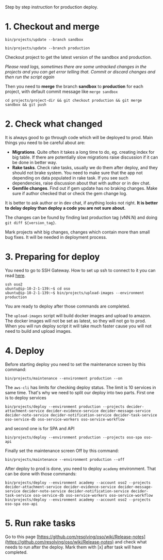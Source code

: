 Step by step instruction for production deploy.

# 1. Checkout and merge

```
bin/projects/update --branch sandbox
```

```
bin/projects/update --branch production
```

Checkout project to get the latest version of the sandbox and production. 

_Please read logs, sometimes there are some untracked changes in the projects and you can get error telling that. Commit or discard changes and then run the script again_

Then you need to **merge** the branch **sandbox** to **production** for each project, with default commit message like `merge sandbox`

```
cd projects/project-dir && git checkout production && git merge sandbox && git push
```

# 2. Check what changed

It is always good to go through code which will be deployed to prod. Main things you need to be careful about are:
* **Migrations**. Quite often it takes a long time to do, eg. creating index for big table. If there are potentially slow migrations raise discussion if it can be done in better way.
* **Rake tasks**. Check rake tasks, usually we do them after deploy, and they should not brake system. You need to make sure that the app not depending on data populated in rake task. If you see such dependencies, raise discussion about that with author or in dev chat. 
* **Gemfile changes**. Find out if gem update has no braking changes. Make sure if author checked that or check the gem change log.

It is better to ask author or in dev chat, if anything looks not right. **It is better to delay deploy than deploy a code you are not sure about.**

The changes can be found by finding last production tag (vNN.N) and doing `git diff ${version_tag}`.

Mark projects whit big changes, changes which contain more than small bug fixes. It will be needed in deployment process.

# 3. Preparing for deploy

You need to go to SSH Gateway. How to set up ssh to connect to it you can read [here](https://github.com/resolving/oso/wiki/SSH-Gateway). 

```
ssh oso2
ubuntu@ip-10-2-1-139:~$ cd oso
ubuntu@ip-10-2-1-139:~$ bin/projects/upload-images --environment production
```

You are ready to deploy after those commands are completed.

The `upload-images` script will build docker images and upload to amazon. The docker images will not be set as latest, so they will not go to prod. When you will run deploy script it will take much faster cause you will not need to build and upload images.

# 4. Deploy

Before starting deploy you need to set the maintenance screen by this command:
```
bin/projects/maintenance --environment production --on
```

The `aws-cli` has limits for checking deploy status. The limit is 10 services in same time. That's why we need to split our deploy into two parts. First one is to deploy services

```
bin/projects/deploy --environment production --projects decider-attachment-service decider-evidence-service decider-message-service decider-note-service decider-notification-service decider-task-service oso-service-db oso-service-workers oso-service-workflow
```

and second one is for SPA and API

```
bin/projects/deploy --environment production --projects oso-spa oso-api
```

Finally set the maintenance screen Off by this command:
```
bin/projects/maintenance --environment production --off
```

After deploy to prod is done, you need to deploy `academy` environment. That can be done with those commands:

```
bin/projects/deploy --environment academy --account oso2 --projects decider-attachment-service decider-evidence-service decider-message-service decider-note-service decider-notification-service decider-task-service oso-service-db oso-service-workers oso-service-workflow
bin/projects/deploy --environment academy --account oso2 --projects oso-spa oso-api
```

# 5. Run rake tasks

Go to this page [https://github.com/resolving/oso/wiki/Release-notes](https://github.com/resolving/oso/wiki/Release-notes) and check what needs to run after the deploy.
Mark them with [x] after task will have completed.